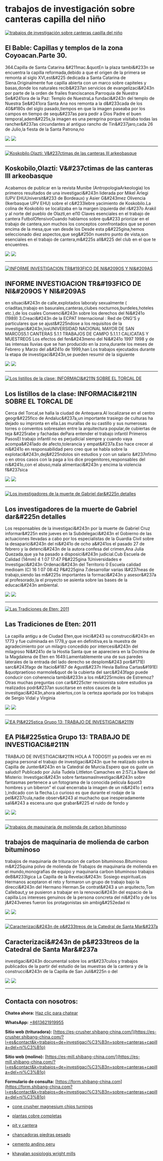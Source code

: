 # trabajos de investigación sobre canteras capilla del niño

<a href="https://swt.shibang-china.com/?l=es&img&k=trabajos+de+investigaci%C3%B3n+sobre+canteras+capilla+del+ni%C3%B1o" target="_blank">![trabajos de investigación sobre canteras capilla del niño](http://static.shibang-china.com/all-800x300/32.jpg)</a>

## El Bable: Capillas y templos de la zona Coyoacan.Parte 30.
364.Capilla de Santa Catarina &#211mac.&quotEn la plaza tambi&#233n se encuentra la capilla reformada,debido a que el origen de la primera se remonta al siglo XVI,est&#225 dedicada a Santa Catarina de Siena.Originalmente fue capilla abierta con un marco sobre capiteles y basas,donde los naturales recib&#237an servicios de evangelizaci&#243n por parte de la orden de frailes franciscanos.Parroquia de Nuestra Se&#241ora de la Paz: Templo de NuestraLa fundaci&#243n del templo de Nuestra Se&#241ora Santa Ana nos remonta a la d&#233cada de los 40&#180s del siglo pasado,tiempos en que la imagen paseaba por los campos en tiempo de sequ&#237as para pedir a Dios Padre el buen temporal,adem&#225s,la imagen es una peregrina porque visitaba todas las rancher&#237as circundantes al antiguo rancho de Tin&#237jaro,cada 26 de Julio,la fiesta de la Santa Patrona,no


<a href="https://whatsapp.shibangsoft.com/WhatsApp.php" target="_blank" title="WhatsApp">![](http://static.shibang-china.com/icon/whatsapp.png)</a> <a href="https://swt.shibang-china.com/?l=es&icon&k=trabajos+de+investigaci%C3%B3n+sobre+canteras+capilla+del+ni%C3%B1o" target="_blank">![](http://static.shibang-china.com/icon/chat-es.png)</a>

---

<a href="https://swt.shibang-china.com/?l=es&img&k=trabajos+de+investigaci%C3%B3n+sobre+canteras+capilla+del+ni%C3%B1o" target="_blank">![Koskobilo,Olazti: V&#237ctimas de las canteras III arkeobasque](http://static.shibang-china.com/all-800x300/866.jpg)</a>

## Koskobilo,Olazti: V&#237ctimas de las canteras III arkeobasque
Acabamos de publicar en la revista Munibe (AntropologiaArkeologia) los primeros resultados de una investigaci&#243n liderada por Mikel Arlegi (UPV EHUUniversit&#233 de Bordeaux) y Asier G&#243mez Olivencia (Ikerbasque UPV EHU) sobre el c&#233lebre yacimiento de Koskobilo.La colina de Koskobilo se localizaba en la margen izquierda del r&#237o Arakil y al norte del pueblo de Olazti,en el10 Claves esenciales en el trabajo de cantera FutbolOfensivoCuando hablamos sobre qu&#233 priorizar en el trabajo de cantera,son muchos los conceptos connfrontados que se ponen encima de la mesa,que van desde los Desde esta p&#225gina,hemos seleccionado diez aspectos,que seg&#250n nuestro punto de vista,son esenciales en el trabajo de cantera,m&#225s all&#225 del club en el que te encuentres.


<a href="https://whatsapp.shibangsoft.com/WhatsApp.php" target="_blank" title="WhatsApp">![](http://static.shibang-china.com/icon/whatsapp.png)</a> <a href="https://swt.shibang-china.com/?l=es&icon&k=trabajos+de+investigaci%C3%B3n+sobre+canteras+capilla+del+ni%C3%B1o" target="_blank">![](http://static.shibang-china.com/icon/chat-es.png)</a>

---

<a href="https://swt.shibang-china.com/?l=es&img&k=trabajos+de+investigaci%C3%B3n+sobre+canteras+capilla+del+ni%C3%B1o" target="_blank">![INFORME INVESTIGACION TR&#193FICO DE NI&#209OS Y NI&#209AS](http://static.shibang-china.com/all-800x300/510.jpg)</a>

## INFORME INVESTIGACION TR&#193FICO DE NI&#209OS Y NI&#209AS
en situaci&#243n de calle,explotados laboraly sexualmente ( criaditas,trabajo en basurales,canteras,clubes nocturnos,burdeles,hoteles etc.),de los cuales Convenci&#243n sobre los derechos del Ni&#241o (1989) 3.Creaci&#243n de la ECPAT Internacional : Red de ONG'S y particulares que se ajust&#225ndose a los requisitos de la investigaci&#243n,losUNIVERSIDAD NACIONAL MAYOR DE SAN MARCOS5.1 CANTERAS 5.1.1 TRABAJOS DE CAMPO 5.1.1.1 CALICATAS Y MUESTREOS Los efectos del fen&#243meno del Ni&#241o 1997 1998 y de las intensas lluvias que se han producido en la zona,durante los meses de Febrero y Marzo del a&#241o de 1999,han Los trabajos ejecutados durante la etapa de investigaci&#243n,se pueden resumir de la siguiente


<a href="https://whatsapp.shibangsoft.com/WhatsApp.php" target="_blank" title="WhatsApp">![](http://static.shibang-china.com/icon/whatsapp.png)</a> <a href="https://swt.shibang-china.com/?l=es&icon&k=trabajos+de+investigaci%C3%B3n+sobre+canteras+capilla+del+ni%C3%B1o" target="_blank">![](http://static.shibang-china.com/icon/chat-es.png)</a>

---

<a href="https://swt.shibang-china.com/?l=es&img&k=trabajos+de+investigaci%C3%B3n+sobre+canteras+capilla+del+ni%C3%B1o" target="_blank">![Los listillos de la clase: INFORMACI&#211N SOBRE EL TORCAL DE](http://static.shibang-china.com/all-800x300/1411.jpg)</a>

## Los listillos de la clase: INFORMACI&#211N SOBRE EL TORCAL DE
Cerca del Torcal,se halla la ciudad de Antequera.Al localizarse en el centro geogr&#225fico de Andaluc&#237a,un importante trasiego de culturas ha dejado su impronta en ella.Las murallas de su castillo y sus numerosas torres o conventos sobresalen entre la arquitectura popular,de cubiertas de teja &#225rabe y fachadas dePara entender el trabajo infantil Primeros PasosEl trabajo infantil no es perjudicial siempre y cuando vaya acompa&#241ado de afecto,tolerancia y empat&#237a.Eso hace crecer al ni&#241o en responsabilidad pero creo que se habla sobre la explotaci&#243n,dej&#225ndolos sin estudios y con un salario &#237nfimo o en otros casos con la paga a los dice progenitores,responsables del ni&#241o,con el abuso,mala alimentaci&#243n y encima la violencia f&#237sica


<a href="https://whatsapp.shibangsoft.com/WhatsApp.php" target="_blank" title="WhatsApp">![](http://static.shibang-china.com/icon/whatsapp.png)</a> <a href="https://swt.shibang-china.com/?l=es&icon&k=trabajos+de+investigaci%C3%B3n+sobre+canteras+capilla+del+ni%C3%B1o" target="_blank">![](http://static.shibang-china.com/icon/chat-es.png)</a>

---

<a href="https://swt.shibang-china.com/?l=es&img&k=trabajos+de+investigaci%C3%B3n+sobre+canteras+capilla+del+ni%C3%B1o" target="_blank">![Los investigadores de la muerte de Gabriel dar&#225n detalles](http://static.shibang-china.com/all-800x300/1171.jpg)</a>

## Los investigadores de la muerte de Gabriel dar&#225n detalles
Los responsables de la investigaci&#243n por la muerte de Gabriel Cruz informar&#225n este jueves en la Subdelegaci&#243n el Gobierno de las actuaciones llevadas a cabo por los especialistas de la Guardia Civil sobre la desaparici&#243n del ni&#241o de ocho a&#241os el pasado 27 de febrero y la detenci&#243n de la autora confesa del crimen,Ana Julia Quezada,que ya ha pasado a disposici&#243n judicial.Cub Escuela de Calidad (14mm) 4 1 07 17:47 P&#225gina 1Universidades e Investigaci&#243n Ordenaci&#243n del Territorio 0 Escuela calidad medioam (C) 16 1 07 08:42 P&#225gina 7.desarrollar varias l&#237neas de trabajo,siendo las m&#225s importantes la formaci&#243n y asesor&#237a al profesorado,la el proyecto se asienta sobre las bases de la educaci&#243n ambiental.


<a href="https://whatsapp.shibangsoft.com/WhatsApp.php" target="_blank" title="WhatsApp">![](http://static.shibang-china.com/icon/whatsapp.png)</a> <a href="https://swt.shibang-china.com/?l=es&icon&k=trabajos+de+investigaci%C3%B3n+sobre+canteras+capilla+del+ni%C3%B1o" target="_blank">![](http://static.shibang-china.com/icon/chat-es.png)</a>

---

<a href="https://swt.shibang-china.com/?l=es&img&k=trabajos+de+investigaci%C3%B3n+sobre+canteras+capilla+del+ni%C3%B1o" target="_blank">![Las Tradiciones de Eten: 2011](http://static.shibang-china.com/all-800x300/295.jpg)</a>

## Las Tradiciones de Eten: 2011
La capilla antigu a de Ciudad Eten,que inici&#243 su construcci&#243n en 1773 y fue culminada en 1778,y que en definitiva,es la muestra de agradecimiento por un milagro concedido por intercesi&#243n del milagroso Ni&#241o de la Hostia Santa que se apareciera en la Doctrina de la Magdalena de Eten en 1649.Lamentablemente una de sus paredes laterales de la entrada del lado derecho se desplom&#243 por&#171El sarc&#243fago de Itacio&#187 de Agust&#237n Hevia Ballina Cartas&#191El &quotpraetioso marmole&quot de la cubierta del sarc&#243fago puede conducir con coherencia tambi&#233n a los m&#225rmoles de Estremoz? Otras muchas preguntas con car&#225cter revisionista sobre estudios ya realizados podr&#237an suscitarse en estos cauces de la investigaci&#243n,ahora abiertos,con la certeza aportada por los trabajos de Sergio Vidal y Virginia


<a href="https://whatsapp.shibangsoft.com/WhatsApp.php" target="_blank" title="WhatsApp">![](http://static.shibang-china.com/icon/whatsapp.png)</a> <a href="https://swt.shibang-china.com/?l=es&icon&k=trabajos+de+investigaci%C3%B3n+sobre+canteras+capilla+del+ni%C3%B1o" target="_blank">![](http://static.shibang-china.com/icon/chat-es.png)</a>

---

<a href="https://swt.shibang-china.com/?l=es&img&k=trabajos+de+investigaci%C3%B3n+sobre+canteras+capilla+del+ni%C3%B1o" target="_blank">![EA Pl&#225stica Grupo 13: TRABAJO DE INVESTIGACI&#211N](http://static.shibang-china.com/all-800x300/1174.jpg)</a>

## EA Pl&#225stica Grupo 13: TRABAJO DE INVESTIGACI&#211N
TRABAJO DE INVESTIGACI&#211N HOLA A TODOS!!! ya podeis ver en mi pagina personal el trabajo de investigaci&#243n que he realizado sobre la Capilla de Junter&#243n en la Catedral de Murcia.Espero que os guste un saludo!! Publicado por Julia Tudela Littleton Camaches en 2:57.La Nave del Misterio: Investigaci&#243n sobre fantasmasInvestigaci&#243n sobre fantasmas pertenece a un fotograma de la conocida pelicula &quot3 hombres y un biberon" el cual encerraba la imagen de un ni&#241o ( extra ),indicado con la flecha.Lo curioso es que durante el rodaje de la pel&#237cula,nadie observ&#243 al muchacho que inesperadamente sali&#243 a escena.uno que grabar&#225 el ruido de fondo y


<a href="https://whatsapp.shibangsoft.com/WhatsApp.php" target="_blank" title="WhatsApp">![](http://static.shibang-china.com/icon/whatsapp.png)</a> <a href="https://swt.shibang-china.com/?l=es&icon&k=trabajos+de+investigaci%C3%B3n+sobre+canteras+capilla+del+ni%C3%B1o" target="_blank">![](http://static.shibang-china.com/icon/chat-es.png)</a>

---

<a href="https://swt.shibang-china.com/?l=es&img&k=trabajos+de+investigaci%C3%B3n+sobre+canteras+capilla+del+ni%C3%B1o" target="_blank">![trabajos de maquinaria de molienda de carbon bituminoso](http://static.shibang-china.com/all-800x300/538.jpg)</a>

## trabajos de maquinaria de molienda de carbon bituminoso
trabajos de maquinaria de trituracion de carbon bituminoso.Bituminoso m&#225quina polvo de molienda de Trabajos de maquinaria de molienda en el mundo,monografias de equipo y maquinaria carbon bituminoso trabajos deB&#233lgica La Capilla de la Revelaci&#243n: Sosiego espiritualLos Hermanos aceptaron el reto y formaron un grupo de trabajo bajo la direcci&#243n del Hermano Herman.Se contrat&#243 a un arquitecto,Tom Callebaut,y se pusieron a trabajar en la renovaci&#243n del espacio de la capilla.Los intereses genuinos de la persona concreta del ni&#241o y de los j&#243venes fueron los protagonistas sin ambig&#252edad ni


<a href="https://whatsapp.shibangsoft.com/WhatsApp.php" target="_blank" title="WhatsApp">![](http://static.shibang-china.com/icon/whatsapp.png)</a> <a href="https://swt.shibang-china.com/?l=es&icon&k=trabajos+de+investigaci%C3%B3n+sobre+canteras+capilla+del+ni%C3%B1o" target="_blank">![](http://static.shibang-china.com/icon/chat-es.png)</a>

---

<a href="https://swt.shibang-china.com/?l=es&img&k=trabajos+de+investigaci%C3%B3n+sobre+canteras+capilla+del+ni%C3%B1o" target="_blank">![Caracterizaci&#243n de p&#233treos de la Catedral de Santa Mar&#237a](http://static.shibang-china.com/all-800x300/1510.jpg)</a>

## Caracterizaci&#243n de p&#233treos de la Catedral de Santa Mar&#237a
investigaci&#243n documental sobre los art&#237culos y trabajos publicados de la partir del estudio de las muestras de la cantera y de la construcci&#243n de la Capilla de San Juli&#225n o del

<a href="https://whatsapp.shibangsoft.com/WhatsApp.php" target="_blank" title="WhatsApp">![](http://static.shibang-china.com/icon/whatsapp.png)</a> <a href="https://swt.shibang-china.com/?l=es&icon&k=trabajos+de+investigaci%C3%B3n+sobre+canteras+capilla+del+ni%C3%B1o" target="_blank">![](http://static.shibang-china.com/icon/chat-es.png)</a>

---
## Contacta con nosotros:

**Chatea ahora:** [Haz clic para chatear](https://swt.shibang-china.com?l=es&contact&k=trabajos+de+investigaci%C3%B3n+sobre+canteras+capilla+del+ni%C3%B1o)

**WhatsApp:**  [+8613621919955](https://whatsapp.shibangsoft.com/WhatsApp.php)

**Sitio web (trituradora):** [https://es-crusher.shibang-china.com/](https://es-crusher.shibang-china.com/?l=es&contact&k=trabajos+de+investigaci%C3%B3n+sobre+canteras+capilla+del+ni%C3%B1o)

**Sitio web (molino):** [https://es-mill.shibang-china.com/](https://es-mill.shibang-china.com/?l=es&contact&k=trabajos+de+investigaci%C3%B3n+sobre+canteras+capilla+del+ni%C3%B1o)

**Formulario de consulta:** [https://form.shibang-china.com](https://form.shibang-china.com?l=es&contact&k=trabajos+de+investigaci%C3%B3n+sobre+canteras+capilla+del+ni%C3%B1o)

* [cone crusher magnesium chips turnings](../80/cone%20crusher%20magnesium%20chips%20turnings.md)

* [plantas cobre completas](../72/plantas%20cobre%20completas.md)

* [pit y cantera](../66/pit%20y%20cantera.md)

* [chancadoras piedras pesado](../71/chancadoras%20piedras%20pesado.md)

* [cemento andino peru](../69/cemento%20andino%20peru.md)

* [khayalan sosiologis wright mills](../67/khayalan%20sosiologis%20wright%20mills.md)